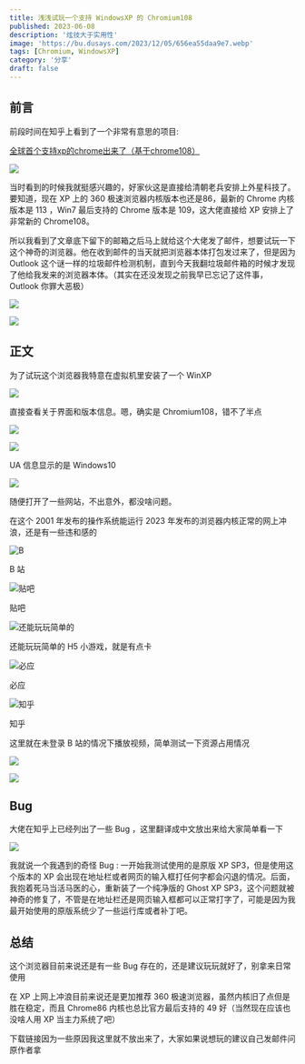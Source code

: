 ```yaml
---
title: 浅浅试玩一个支持 WindowsXP 的 Chromium108
published: 2023-06-08
description: '炫技大于实用性'
image: 'https://bu.dusays.com/2023/12/05/656ea55daa9e7.webp'
tags: [Chromium, WindowsXP]
category: '分享'
draft: false 
---
```


## 前言

前段时间在知乎上看到了一个非常有意思的项目:

[全球首个支持xp的chrome出来了（基于chrome108）](https://zhuanlan.zhihu.com/p/632728989)

![](https://bu.dusays.com/2023/12/05/656ea436d0670.webp "")

当时看到的时候我就挺感兴趣的，好家伙这是直接给清朝老兵安排上外星科技了。要知道，现在 XP 上的 360 极速浏览器内核版本也还是86，最新的 Chrome 内核版本是 113 ，Win7 最后支持的 Chrome 版本是 109，这大佬直接给 XP 安排上了非常新的 Chrome108。

所以我看到了文章底下留下的邮箱之后马上就给这个大佬发了邮件，想要试玩一下这个神奇的浏览器。他在收到邮件的当天就把浏览器本体打包发过来了，但是因为 Outlook 这个谜一样的垃圾邮件检测机制，直到今天我翻垃圾邮件箱的时候才发现了他给我发来的浏览器本体。（其实在还没发现之前我早已忘记了这件事， Outlook 你罪大恶极）

![](https://bu.dusays.com/2023/12/05/656ea4c0772fc.webp "")

![](https://bu.dusays.com/2023/12/05/656ea489b12a5.webp "")

## 正文

为了试玩这个浏览器我特意在虚拟机里安装了一个 WinXP

![](https://bu.dusays.com/2023/12/05/656ea523dd0fc.webp "")

直接查看关于界面和版本信息。嗯，确实是 Chromium108，错不了半点

![](https://bu.dusays.com/2023/12/05/656ea55daa9e7.webp "")

![](https://bu.dusays.com/2023/12/05/656ea5651a3b7.webp "")

UA 信息显示的是 Windows10

![](https://bu.dusays.com/2023/12/05/656ea5b0ee570.webp "")

随便打开了一些网站，不出意外，都没啥问题。

在这个 2001 年发布的操作系统能运行 2023 年发布的浏览器内核正常的网上冲浪，还是有一些违和感的

![B](https://bu.dusays.com/2023/12/05/656ea648ace81.webp "B")

B 站

![贴吧](https://bu.dusays.com/2023/12/05/656ea65b8f2ed.webp "贴吧")

贴吧

![还能玩玩简单的](https://bu.dusays.com/2023/12/05/656ea6775336f.webp "还能玩玩简单的")

还能玩玩简单的 H5 小游戏，就是有点卡

![必应](https://bu.dusays.com/2023/12/05/656ea64de3743.webp "必应")

必应

![知乎](https://bu.dusays.com/2023/12/05/656ea667ee726.webp "知乎")

知乎

这里就在未登录 B 站的情况下播放视频，简单测试一下资源占用情况

![](https://bu.dusays.com/2023/12/05/656ea7d3c9efa.webp "")

![](https://bu.dusays.com/2023/12/05/656ea7dd76e35.webp "")

## Bug

大佬在知乎上已经列出了一些 Bug ，这里翻译成中文放出来给大家简单看一下

![](https://bu.dusays.com/2023/12/05/656ea81b18e1b.webp "")

我就说一个我遇到的奇怪 Bug : 一开始我测试使用的是原版 XP SP3，但是使用这个版本的 XP 会出现在地址栏或者网页的输入框打任何字都会闪退的情况。后面，我抱着死马当活马医的心，重新装了一个纯净版的 Ghost XP SP3，这个问题就被神奇的修复了，不管是在地址栏还是网页输入框都可以正常打字了，可能是因为我最开始使用的原版系统少了一些运行库或者补丁吧。

## 总结

这个浏览器目前来说还是有一些 Bug 存在的，还是建议玩玩就好了，别拿来日常使用

在 XP 上网上冲浪目前来说还是更加推荐 360 极速浏览器，虽然内核旧了点但是胜在稳定，而且 Chrome86 内核也总比官方最后支持的 49 好（当然现在应该也没啥人用 XP 当主力系统了吧）

下载链接因为一些原因我这里就不放出来了，大家如果说想玩的建议自己发邮件问原作者拿
